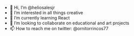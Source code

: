 - 👋 Hi, I’m @heliosalesjr
- 👀 I’m interested in all things creative
- 🌱 I’m currently learning React
- 💞️ I’m looking to collaborate on educational and art projects
- 📫 How to reach me on twitter: @ornitorrincos77

<!---
heliosalesjr/heliosalesjr is a ✨ special ✨ repository because its `README.md` (this file) appears on your GitHub profile.
You can click the Preview link to take a look at your changes.
--->
